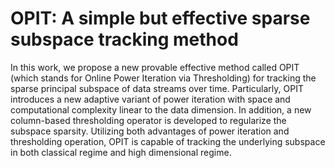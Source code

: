 # OPIT: A simple but effective sparse subspace tracking method


In this work, we propose a new provable effective method called OPIT (which stands for Online Power Iteration via Thresholding)
for tracking the sparse principal subspace of data streams over time. Particularly, OPIT introduces a new adaptive variant of
power iteration with space and computational complexity linear to the data dimension. In addition, a new column-based thresholding operator is developed to regularize the subspace sparsity. Utilizing both advantages of power iteration and thresholding operation, OPIT is capable of tracking the underlying subspace
in both classical regime and high dimensional regime.  
